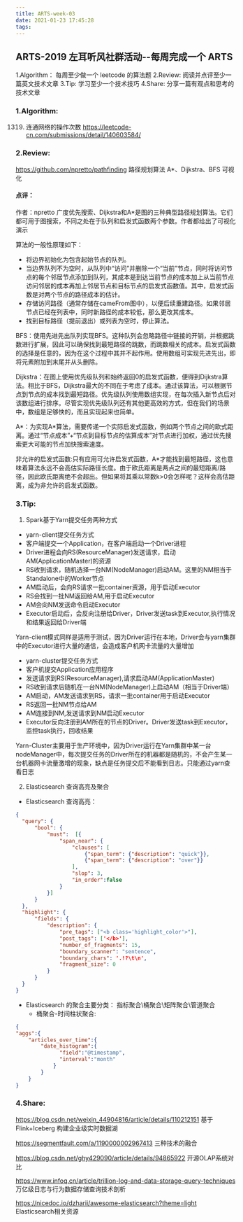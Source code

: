 ```yaml
---
title: ARTS-week-03
date: 2021-01-23 17:45:28
tags:
---
```



## ARTS-2019 左耳听风社群活动--每周完成一个 ARTS
1.Algorithm： 每周至少做一个 leetcode 的算法题
2.Review: 阅读并点评至少一篇英文技术文章
3.Tip: 学习至少一个技术技巧
4.Share: 分享一篇有观点和思考的技术文章

### 1.Algorithm:

1319. 连通网络的操作次数 https://leetcode-cn.com/submissions/detail/140603584/

### 2.Review:

https://github.com/npretto/pathfinding
路径规划算法 A\*、Dijkstra、BFS 可视化

#### 点评：

作者：npretto 广度优先搜索、Dijkstra和A\*是图的三种典型路径规划算法。它们都可用于图搜索，不同之处在于队列和启发式函数两个参数。作者都给出了可视化演示

算法的一般性原理如下：
- 将边界初始化为包含起始节点的队列。
- 当边界队列不为空时，从队列中“访问”并删除一个“当前”节点，同时将访问节点的每个邻居节点添加到队列，其成本是到达当前节点的成本加上从当前节点访问邻居的成本再加上邻居节点和目标节点的启发式函数值。其中，启发式函数是对两个节点的路径成本的估计。
- 存储访问路径（通常存储在cameFrom图中），以便后续重建路径。如果邻居节点已经在列表中，同时新路径的成本较低，那么更改其成本。
- 找到目标路径（提前退出）或列表为空时，停止算法。

BFS：使用先进先出队列实现BFS。这种队列会忽略路径中链接的开销，并根据跳数进行扩展，因此可以确保找到最短路径的跳数，而跳数相关的成本。启发式函数的选择是任意的，因为在这个过程中其并不起作用。使用数组可实现先进先出，即将元素附加到末尾并从头删除。

Dijkstra：在图上使用优先级队列和始终返回0的启发式函数，便得到Dijkstra算法。相比于BFS，Dijkstra最大的不同在于考虑了成本。通过该算法，可以根据节点到节点的成本找到最短路径。优先级队列使用数组实现，在每次插入新节点后对该数组进行排序。尽管实现优先级队列还有其他更高效的方式，但在我们的场景中，数组是足够快的，而且实现起来也简单。

A\*：为实现A\*算法，需要传递一个实际启发式函数，例如两个节点之间的欧式距离。通过“节点成本”+“节点到目标节点的估算成本”对节点进行加权，通过优先搜索更大可能的节点加快搜索速度。

非允许的启发式函数:只有应用可允许启发式函数，A\*才能找到最短路径，这也意味着算法永远不会高估实际路径长度。由于欧氏距离是两点之间的最短距离/路径，因此欧氏距离绝不会超出。但如果将其乘以常数k>0会怎样呢？这样会高估距离，成为非允许的启发式函数。

### 3.Tip:

1. Spark基于Yarn提交任务两种方式

- yarn-client提交任务方式
 - 客户端提交一个Application，在客户端启动一个Driver进程
 - Driver进程会向RS(ResourceManager)发送请求，启动AM(ApplicationMaster)的资源
 - RS收到请求，随机选择一台NM(NodeManager)启动AM。这里的NM相当于Standalone中的Worker节点
 - AM启动后，会向RS请求一批container资源，用于启动Executor
 - RS会找到一批NM返回给AM,用于启动Executor
 - AM会向NM发送命令启动Executor
 - Executor启动后，会反向注册给Driver，Driver发送task到Executor,执行情况和结果返回给Driver端

Yarn-client模式同样是适用于测试，因为Driver运行在本地，Driver会与yarn集群中的Executor进行大量的通信，会造成客户机网卡流量的大量增加

- yarn-cluster提交任务方式
 - 客户机提交Application应用程序
 - 发送请求到RS(ResourceManager),请求启动AM(ApplicationMaster)
 - RS收到请求后随机在一台NM(NodeManager)上启动AM（相当于Driver端）
 - AM启动，AM发送请求到RS，请求一批container用于启动Executor
 - RS返回一批NM节点给AM
 - AM连接到NM,发送请求到NM启动Executor
 - Executor反向注册到AM所在的节点的Driver。Driver发送task到Executor，监控task执行，回收结果

Yarn-Cluster主要用于生产环境中，因为Driver运行在Yarn集群中某一台nodeManager中，每次提交任务的Driver所在的机器都是随机的，不会产生某一台机器网卡流量激增的现象，缺点是任务提交后不能看到日志。只能通过yarn查看日志

2. Elasticsearch 查询高亮及聚合

- Elasticsearch 查询高亮：　

```json
{
  "query": {
      "bool": {
          "must":  [{
              "span_near": {
                  "clauses": [
                      {"span_term": {"description": "quick"}},
                      {"span_term": {"description": "over"}}
                  ],
                  "slop": 3,
                  "in_order":false
              }
          }]
      }
  },
  "highlight": {
      "fields": {
          "description": {
              "pre_tags": ["<b class='highlight_color'>"],
              "post_tags": ['</b>'],
              "number_of_fragments": 15,
              "boundary_scanner": "sentence",
              "boundary_chars": '.!?\t\n',
              "fragment_size": 0
          }
      }
  }
}
```

- Elasticsearch 的聚合主要分类： 指标聚合\桶聚合\矩阵聚合\管道聚合
  - 桶聚合-时间柱状聚合:
```json
{
"aggs":{
    "articles_over_time":{
        "date_histogram":{
              "field":"@timestamp",
              "interval":"month"
            }
        }
    }
}
```

### 4.Share:

https://blog.csdn.net/weixin_44904816/article/details/110212151
基于 Flink+Iceberg 构建企业级实时数据湖

https://segmentfault.com/a/1190000002967413
三种技术的融合

https://blog.csdn.net/ghy429090/article/details/94865922
开源OLAP系统对比

https://www.infoq.cn/article/trillion-log-and-data-storage-query-techniques
万亿级日志与行为数据存储查询技术剖析

https://nicedoc.io/dzharii/awesome-elasticsearch?theme=light
Elasticsearch相关资源

